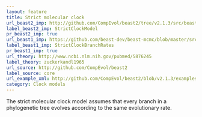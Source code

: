 ```yaml
---
layout: feature
title: Strict molecular clock
url_beast2_imp: http://github.com/CompEvol/beast2/tree/v2.1.3/src/beast/evolution/branchratemodel/StrictClockModel.java
label_beast2_imp: StrictClockModel
pr_beast2_imp: true
url_beast1_imp: https://github.com/beast-dev/beast-mcmc/blob/master/src/dr/evomodel/branchratemodel/StrictClockBranchRates.java
label_beast1_imp: StrictClockBranchRates
pr_beast1_imp: true
url_theory: http://www.ncbi.nlm.nih.gov/pubmed/5876245
label_theory: zuckerkandl1965
url_source: http://github.com/CompEvol/beast2
label_source: core
url_example_xml: http://github.com/CompEvol/beast2/blob/v2.1.3/examples/beast2vs1/testStrictClock.xml
category: Clock models
---
```

The strict molecular clock model assumes that every branch in a phylogenetic tree evolves according to the same evolutionary rate.